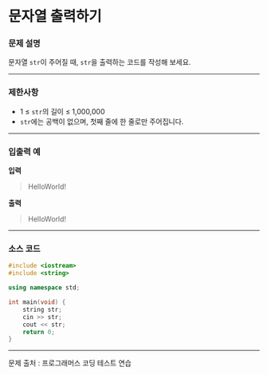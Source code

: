 # 문자열 출력하기

### **문제 설명**

문자열 `str`이 주어질 때, `str`을 출력하는 코드를 작성해 보세요.

---

### 제한사항

- 1 ≤ `str`의 길이 ≤ 1,000,000
- `str`에는 공백이 없으며, 첫째 줄에 한 줄로만 주어집니다.

---

### 입출력 예

**입력**

> HelloWorld!
> 

**출력**

> HelloWorld!
> 

---

### **소스 코드**

```cpp
#include <iostream>
#include <string>

using namespace std;

int main(void) {
    string str;
    cin >> str;
    cout << str;
    return 0;
}
```

---

문제 출처 : 프로그래머스 코딩 테스트 연습